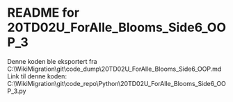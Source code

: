 # README for 20TD02U_ForAlle_Blooms_Side6_OOP_3
Denne koden ble eksportert fra C:\WikiMigration\git\code_dump\20TD02U_ForAlle_Blooms_Side6_OOP.md
Link til denne koden: C:\WikiMigration\git\code_repo\Python\20TD02U_ForAlle_Blooms_Side6_OOP_3.py
